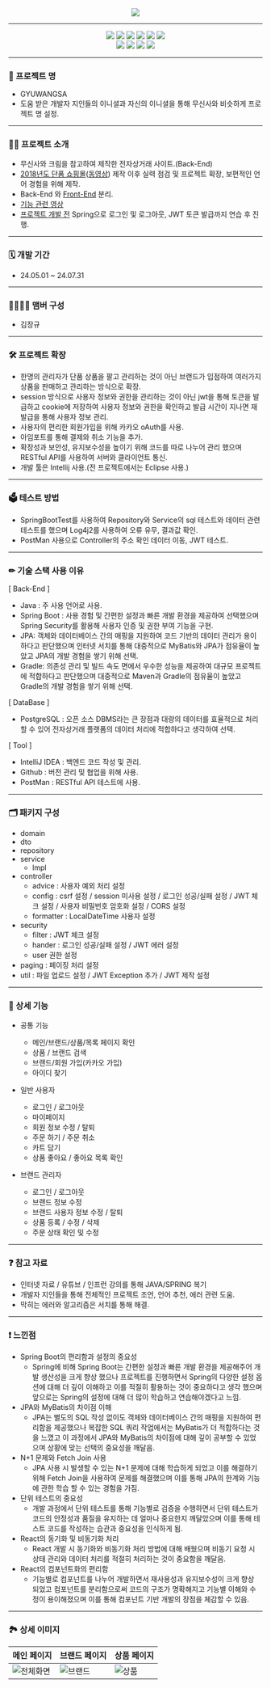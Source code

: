 <div align="center">
  <img src="https://github.com/user-attachments/assets/45a607a7-0800-47f7-8860-ed5b91b49b69">
</div>

------

<div align="center">
  <img src="https://img.shields.io/badge/java-007396?style=for-the-badge&logo=OpenJDK&logoColor=white">
  <img src="https://img.shields.io/badge/springboot-6DB33F?style=for-the-badge&logo=springboot&logoColor=white">
  <img src="https://img.shields.io/badge/springsecurity-6DB33F?style=for-the-badge&logo=springsecurity&logoColor=white">
  <img src="https://img.shields.io/badge/gradle-02303A?style=for-the-badge&logo=gradle&logoColor=white">
  <img src="https://img.shields.io/badge/postgresql-4169E1?style=for-the-badge&logo=postgresql&logoColor=white">
  <img src="https://img.shields.io/badge/apachetomcat-F8DC75?style=for-the-badge&logo=apachetomcat&logoColor=black"><br>
  <img src="https://img.shields.io/badge/jpa-181717?style=for-the-badge">
  <img src="https://img.shields.io/badge/jsonwebtokens-181717?style=for-the-badge&logo=jsonwebtokens&logoColor=white">
  <img src="https://img.shields.io/badge/intellijidea-181717?style=for-the-badge&logo=intellijidea&logoColor=white">
  <img src="https://img.shields.io/badge/github-181717?style=for-the-badge&logo=github&logoColor=white">
</div>

----
### **🙌 프로젝트 명**

- GYUWANGSA
- 도움 받은 개발자 지인들의 이니셜과 자신의 이니셜을 통해 무신사와 비슷하게 프로젝트 명 설정.
----
### **🙋‍♀️ 프로젝트 소개**

- 무신사와 크림을 참고하여 제작한 전자상거래 사이트.(Back-End)
- [2018년도 단품 쇼핑몰](https://github.com/jangkuok/outer_shopping_project.git)([동영상](https://drive.google.com/drive/folders/1HrA6EeozBnJtGje6JHk7giiH3asLYbvx?usp=drive_link)) 제작 이후 실력 점검 및 프로젝트 확장, 보편적인 언어 경험을 위해 제작.
- Back-End 와 [Front-End](https://github.com/jangkuok/Gyuwangsa_Front-End.git) 분리.
- [기능 관련 영상 ](https://drive.google.com/drive/folders/16WGca8_N_nMLHFN5m-tMiSX9GuglpTeP?usp=drive_link)
- [프로젝트 개발 전](https://github.com/jangkuok/Gyuwangsa.git) Spring으로 로그인 및 로그아웃, JWT 토큰 발급까지 연습 후 진행.
----
### **🗓 개발 기간**

- 24.05.01 ~ 24.07.31
----
### **👨‍👨‍👦‍👦 맴버 구성**

- 김장규
----

### **🛠 프로젝트 확장**

- 한명의 관리자가 단품 상품을 팔고 관리하는 것이 아닌 브랜드가 입점하여 여러가지 상품을 판매하고 관리하는 방식으로 확장.
- session 방식으로 사용자 정보와 권한을 관리하는 것이 아닌 jwt을 통해 토큰을 발급하고 cookie에 저장하여 사용자 정보와 권한을 확인하고 발급 시간이 지나면 재발급을 통해 사용자 정보 관리.
- 사용자의 편리한 회원가입을 위해 카카오 oAuth를 사용.
- 아임포트를 통해 결제와 취소 기능을 추가.
- 확장성과 보안성, 유지보수성을 높이기 위해 코드를 따로 나누어 관리 했으며 RESTful API를 사용하여 서버와 클라이언트 통신.
- 개발 툴은 Intellij 사용.(전 프로젝트에서는 Eclipse 사용.)
----

### **🗳️ 테스트 방법**

- SpringBootTest를 사용하여 Repository와 Service의 sql 테스트와 데이터 관련 테스트를 했으며 Log4j2를 사용하여 오류 유무, 결과값 확인.
- PostMan 사용으로 Controller의 주소 확인 데이터 이동, JWT 테스트.
----

### **✏ 기술 스택 사용 이유**
[ Back-End ]
- Java : 주 사용 언어로 사용.
- Spring Boot : 사용 경험 및 간편한 설정과 빠른 개발 환경을 제공하여 선택했으며 Spring Security를 활용해 사용자 인증 및 권한 부여 기능을 구현.
- JPA: 객체와 데이터베이스 간의 매핑을 지원하여 코드 기반의 데이터 관리가 용이하다고 판단했으며 인터넷 서치를 통해
대중적으로 MyBatis와 JPA가 점유율이 높았고 JPA의 개발 경험을 쌓기 위해 선택.
- Gradle: 의존성 관리 및 빌드 속도 면에서 우수한 성능을 제공하여 대규모 프로젝트에 적합하다고 판단했으며 대중적으로 Maven과 Gradle의 점유율이 높았고 Gradle의 개발 경험을 쌓기 위해 선택.

[ DataBase ]
- PostgreSQL : 오픈 소스 DBMS라는 큰 장점과 대량의 데이터를 효율적으로 처리할 수 있어 전자상거래 플랫폼의 데이터 처리에 적합하다고 생각하여 선택.

[ Tool ]
- IntelliJ IDEA : 백엔드 코드 작성 및 관리.
- Github : 버전 관리 및 협업을 위해 사용.
- PostMan : RESTful API 테스트에 사용.

----

### **🗂 패키지 구성**

- domain
- dto
- repository
- service
   - lmpl
- controller
   - advice : 사용자 예외 처리 설정
   - config : csrf 설정 / session 미사용 설정 / 로그인 성공/실패 설정 / JWT 체크 설정 / 사용자 비밀번호 암호화 설정 / CORS 설정
   - formatter : LocalDateTime 사용자 설정
- security
   - filter : JWT 체크 설정
   - hander : 로그인 성공/실패 설정 / JWT 에러 설정
   - user 권한 설정
- paging : 페이징 처리 설정
- util : 파일 업로드 설정 / JWT Exception 추가 / JWT 제작 설정

----

### **📌 상세 기능**
- 공통 기능
   - 메인/브랜드/상품/목록 페이지 확인
   - 상품 / 브랜드 검색
   - 브랜드/회원 가입(카카오 가입)
   - 아이디 찾기

- 일반 사용자
   - 로그인 / 로그아웃 
   - 마이페이지
   - 회원 정보 수정 / 탈퇴
   - 주문 하기 / 주문 취소
   - 카트 담기
   - 상품 좋아요 / 좋아요 목록 확인

- 브랜드 관리자
   - 로그인 / 로그아웃
   - 브랜드 정보 수정
   - 브랜드 사용자 정보 수정 / 탈퇴
   - 상품 등록 / 수정 / 삭제
   - 주문 상태 확인 및 수정
  
----

### **❓ 참고 자료**

- 인터넷 자료 / 유튜브 / 인프런 강의를 통해 JAVA/SPRING 복기
- 개발자 지인들을 통해 전체적인 프로젝트 조언, 언어 추천, 에러 관련 도움.
- 막히는 에러와 알고리즘은 서치를 통해 해결.
----
### **❗ 느낀점**

- Spring Boot의 편리함과 설정의 중요성
   - Spring에 비해 Spring Boot는 간편한 설정과 빠른 개발 환경을 제공해주어 개발 생산성을 크게 향상 했으나 프로젝트를 진행하면서 Spring의 다양한 설정 옵션에 대해 더 깊이 이해하고 이를 적절히 활용하는 것이 중요하다고 생각 했으며 앞으로는 Spring의 설정에 대해 더 많이 학습하고 연습해야겠다고 느낌.
- JPA와 MyBatis의 차이점 이해
   - JPA는 별도의 SQL 작성 없이도 객체와 데이터베이스 간의 매핑을 지원하여 편리함을 제공했으나 복잡한 SQL 쿼리 작업에서는 MyBatis가 더 적합하다는 것을 느꼈고 이 과정에서 JPA와 MyBatis의 차이점에 대해 깊이 공부할 수 있었으며 상황에 맞는 선택의 중요성을 깨달음.
- N+1 문제와 Fetch Join 사용
   - JPA 사용 시 발생할 수 있는 N+1 문제에 대해 학습하게 되었고 이를 해결하기 위해 Fetch Join을 사용하여 문제를 해결했으며 이를 통해 JPA의 한계와 기능에 관한 학습 할 수 있는 경험을 가짐.
- 단위 테스트의 중요성
   - 개발 과정에서 단위 테스트를 통해 기능별로 검증을 수행하면서 단위 테스트가 코드의 안정성과 품질을 유지하는 데 얼마나 중요한지 깨달았으며 이를 통해 테스트 코드를 작성하는 습관과 중요성을 인식하게 됨.
- React의 동기화 및 비동기화 처리
   - React 개발 시 동기화와 비동기화 처리 방법에 대해 배웠으며 비동기 요청 시 상태 관리와 데이터 처리를 적절히 처리하는 것이 중요함을 깨달음.
- React의 컴포넌트화의 편리함
   - 기능별로 컴포넌트를 나누어 개발하면서 재사용성과 유지보수성이 크게 향상 되었고  컴포넌트를 분리함으로써 코드의 구조가 명확해지고 기능별 이해와 수정이 용이해졌으며 이를 통해 컴포넌트 기반 개발의 장점을 체감할 수 있음.
----

### **🏞 상세 이미지**
|메인 페이지|브랜드 페이지|상품 페이지|
|-----------|-----------|-----------|
|![전체화면](https://github.com/user-attachments/assets/a2d34b7f-41c5-4363-a0ae-6e133f70c0bf)|![브랜드](https://github.com/user-attachments/assets/2cff97cb-127d-4f67-bd34-6b80bd5a8a59)|![상품](https://github.com/user-attachments/assets/c3137ac9-07b9-444b-9c2b-64778a9dbafa)|


